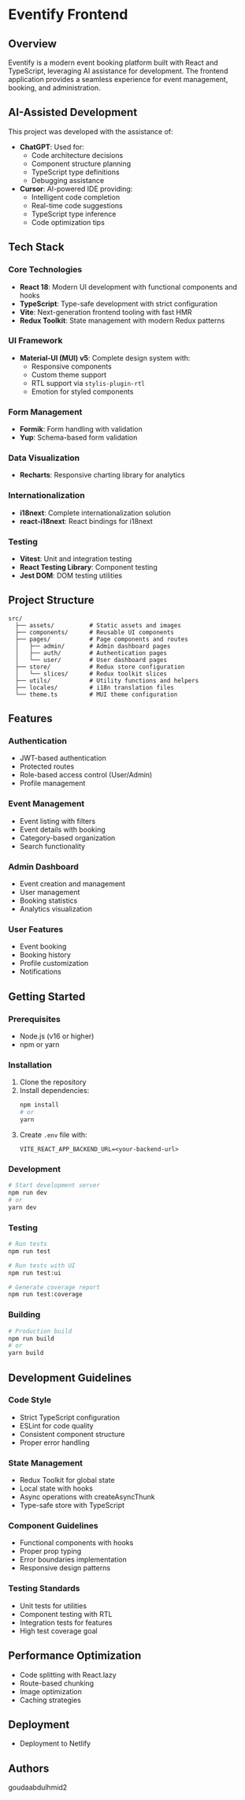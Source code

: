 # Eventify Frontend

## Overview

Eventify is a modern event booking platform built with React and TypeScript, leveraging AI assistance for development. The frontend application provides a seamless experience for event management, booking, and administration.

## AI-Assisted Development

This project was developed with the assistance of:

- **ChatGPT**: Used for:
  - Code architecture decisions
  - Component structure planning
  - TypeScript type definitions
  - Debugging assistance
- **Cursor**: AI-powered IDE providing:
  - Intelligent code completion
  - Real-time code suggestions
  - TypeScript type inference
  - Code optimization tips

## Tech Stack

### Core Technologies

- **React 18**: Modern UI development with functional components and hooks
- **TypeScript**: Type-safe development with strict configuration
- **Vite**: Next-generation frontend tooling with fast HMR
- **Redux Toolkit**: State management with modern Redux patterns

### UI Framework

- **Material-UI (MUI) v5**: Complete design system with:
  - Responsive components
  - Custom theme support
  - RTL support via `stylis-plugin-rtl`
  - Emotion for styled components

### Form Management

- **Formik**: Form handling with validation
- **Yup**: Schema-based form validation

### Data Visualization

- **Recharts**: Responsive charting library for analytics

### Internationalization

- **i18next**: Complete internationalization solution
- **react-i18next**: React bindings for i18next

### Testing

- **Vitest**: Unit and integration testing
- **React Testing Library**: Component testing
- **Jest DOM**: DOM testing utilities

## Project Structure

```
src/
  ├── assets/          # Static assets and images
  ├── components/      # Reusable UI components
  ├── pages/           # Page components and routes
  │   ├── admin/       # Admin dashboard pages
  │   ├── auth/        # Authentication pages
  │   └── user/        # User dashboard pages
  ├── store/           # Redux store configuration
  │   └── slices/      # Redux toolkit slices
  ├── utils/           # Utility functions and helpers
  ├── locales/         # i18n translation files
  └── theme.ts         # MUI theme configuration
```

## Features

### Authentication

- JWT-based authentication
- Protected routes
- Role-based access control (User/Admin)
- Profile management

### Event Management

- Event listing with filters
- Event details with booking
- Category-based organization
- Search functionality

### Admin Dashboard

- Event creation and management
- User management
- Booking statistics
- Analytics visualization

### User Features

- Event booking
- Booking history
- Profile customization
- Notifications

## Getting Started

### Prerequisites

- Node.js (v16 or higher)
- npm or yarn

### Installation

1. Clone the repository
2. Install dependencies:
   ```bash
   npm install
   # or
   yarn
   ```
3. Create `.env` file with:
   ```env
   VITE_REACT_APP_BACKEND_URL=<your-backend-url>
   ```

### Development

```bash
# Start development server
npm run dev
# or
yarn dev
```

### Testing

```bash
# Run tests
npm run test

# Run tests with UI
npm run test:ui

# Generate coverage report
npm run test:coverage
```

### Building

```bash
# Production build
npm run build
# or
yarn build
```

## Development Guidelines

### Code Style

- Strict TypeScript configuration
- ESLint for code quality
- Consistent component structure
- Proper error handling

### State Management

- Redux Toolkit for global state
- Local state with hooks
- Async operations with createAsyncThunk
- Type-safe store with TypeScript

### Component Guidelines

- Functional components with hooks
- Proper prop typing
- Error boundaries implementation
- Responsive design patterns

### Testing Standards

- Unit tests for utilities
- Component testing with RTL
- Integration tests for features
- High test coverage goal

## Performance Optimization

- Code splitting with React.lazy
- Route-based chunking
- Image optimization
- Caching strategies

## Deployment

- Deployment to Netlify

## Authors

goudaabdulhmid2

